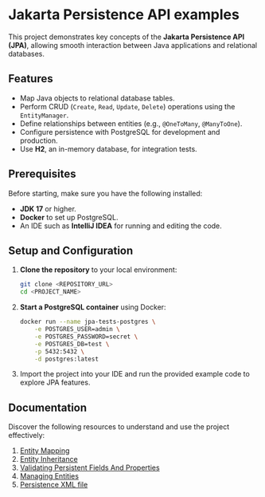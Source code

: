 # Jakarta Persistence API examples

This project demonstrates key concepts of the **Jakarta Persistence API (JPA)**, allowing smooth interaction between
Java applications and relational databases.

## Features

- Map Java objects to relational database tables.
- Perform CRUD (`Create`, `Read`, `Update`, `Delete`) operations using the `EntityManager`.
- Define relationships between entities (e.g., `@OneToMany`, `@ManyToOne`).
- Configure persistence with PostgreSQL for development and production.
- Use **H2**, an in-memory database, for integration tests.

## Prerequisites

Before starting, make sure you have the following installed:

- **JDK 17** or higher.
- **Docker** to set up PostgreSQL.
- An IDE such as **IntelliJ IDEA** for running and editing the code.

## Setup and Configuration

1. **Clone the repository** to your local environment:

   ```bash
   git clone <REPOSITORY_URL>
   cd <PROJECT_NAME>
   ```

2. **Start a PostgreSQL container** using Docker:

   ```bash
   docker run --name jpa-tests-postgres \
       -e POSTGRES_USER=admin \
       -e POSTGRES_PASSWORD=secret \
       -e POSTGRES_DB=test \
       -p 5432:5432 \
       -d postgres:latest
   ```

3. Import the project into your IDE and run the provided example code to explore JPA features.

## Documentation

Discover the following resources to understand and use the project effectively:

1. [Entity Mapping](docs/1-entity.md)
2. [Entity Inheritance](docs/2-entity-inheritance.md)
3. [Validating Persistent Fields And Properties](docs/3-validating-persistent-fields-and-properties.md)
4. [Managing Entities](docs/4-managing-entities.md)
5. [Persistence XML file](docs/5-persistence-xml-file.md)
